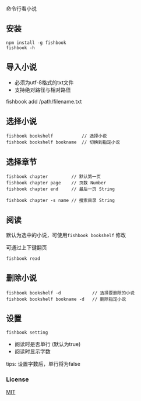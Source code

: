 
命令行看小说

## 安装
```
npm install -g fishbook
fishbook -h
```

## 导入小说

- 必须为utf-8格式的txt文件
- 支持绝对路径与相对路径

fishbook add /path/filename.txt

## 选择小说
```
fishbook bookshelf           // 选择小说
fishbook bookshelf bookname  // 切换到指定小说
```

## 选择章节
```
fishbook chapter         // 默认第一页
fishbook chapter page    // 页数 Number
fishbook chapter end     // 最后一页 String

fishbook chapter -s name // 搜索目录 String
```

## 阅读
默认为选中的小说，可使用`fishbook bookshelf` 修改

可通过上下键翻页
```
fishbook read
```

## 删除小说
```
fishbook bookshelf -d            // 选择要删除的小说
fishbook bookshelf bookname -d   // 删除指定小说
```

## 设置

```
fishbook setting
```

- 阅读时是否单行 (默认为true)
- 阅读时显示字数

tips: 设置字数后，单行将为false


### License
[MIT](http://www.opensource.org/licenses/MIT)
